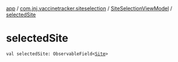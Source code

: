 [app](../../index.md) / [com.jnj.vaccinetracker.siteselection](../index.md) / [SiteSelectionViewModel](index.md) / [selectedSite](./selected-site.md)

# selectedSite

`val selectedSite: ObservableField<`[`Site`](../../com.jnj.vaccinetracker.common.data.models.api.response/-site/index.md)`>`